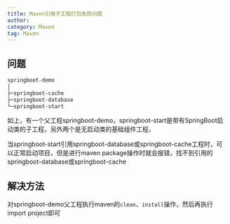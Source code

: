 ```yaml
---
title: Maven引用子工程打包失败问题
author:
category: Maven
tag: Maven
---
```


## 问题

```bash
springboot-demo
│
├─springboot-cache
├─springboot-database
└─springboot-start
```

如上，有一个父工程springboot-demo，springboot-start是带有SpringBoot启动类的子工程，另外两个是无启动类的基础组件工程，

当springboot-start引用springboot-database或springboot-cache工程时，可以正常启动项目，但是进行maven
package操作时就会报错，找不到引用的springboot-database或springboot-cache

## 解决方法

对springboot-demo父工程执行maven的`clean`、`install`操作，然后再执行import project即可  
